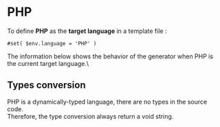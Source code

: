 # PHP

To define **PHP** as the **target language** in a template file :

```
#set( $env.language = 'PHP' )
```

The information below shows the behavior of the generator when PHP is the current target language.\


## Types conversion&#x20;

PHP is a dynamically-typed language, there are no types in the source code. \
Therefore, the type conversion always return a void string.

